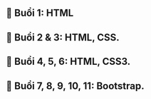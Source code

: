 ## 📖 Buổi 1: HTML
## 📖 Buổi 2 & 3: HTML, CSS.
## 📖 Buổi 4, 5, 6: HTML, CSS3.
## 📖 Buổi 7, 8, 9, 10, 11: Bootstrap.
